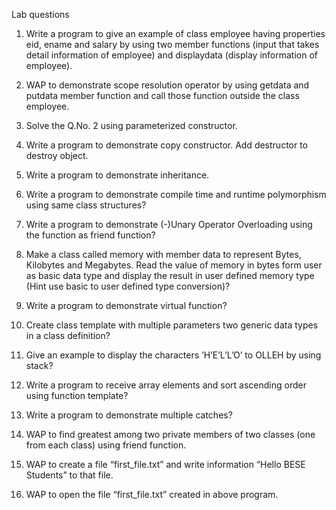 
Lab questions

1. Write a program to give an example of class employee having 
properties eid, ename and salary by using two member functions (input 
that takes detail information of employee) and displaydata (display 
information of employee). 

2. WAP to demonstrate scope resolution operator by using getdata and 
putdata member function and call those function outside the class 
employee. 

3. Solve the Q.No. 2 using parameterized constructor. 

4. Write a program to demonstrate copy constructor. Add destructor to 
destroy object.

5. Write a program to demonstrate inheritance.

6. Write a program to demonstrate compile time and runtime polymorphism using same class structures?

7. Write a program to demonstrate (-)Unary Operator Overloading using the function as friend function?

8. Make a class called memory with member data to represent Bytes, Kilobytes and Megabytes. Read the value of memory in bytes form user as basic data type and display the result in user defined memory type (Hint use basic to user defined type conversion)?

9. Write a program to demonstrate virtual function?

10. Create class template with multiple parameters two generic data types in a class definition?

11. Give an example to display the characters ‘H’E’L’L’O’ to OLLEH by using stack?

12. Write a program to receive array elements and sort ascending order using function template?

13. Write a program to demonstrate multiple catches?

14. WAP to find greatest among two private members of two classes (one from each class) using friend function.

15. WAP to create a file “first_file.txt” and write information “Hello BESE Students” to that file.

16. WAP to open the file “first_file.txt” created in above program.